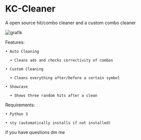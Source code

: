 # KC-Cleaner
A open source hit/combo cleaner and a custom combo cleaner


![grafik](https://user-images.githubusercontent.com/70746714/176910684-954b43fc-db63-4c19-aaa8-6784eb348518.png)


Features:
 
    • Auto Cleaning

      ➜ Cleans ads and checks correctivity of combos
    
    • Custom Cleaning
  
      ➜ Cleans everything after/before a certain symbol
    
    • Showcase
  
      ➜ Shows three random hits after a clean
    
    
Requirements:
  
    • Python 3
  
    • sty (automatically installs if not installed)



if you have questions dm me

